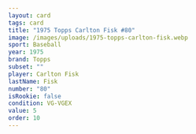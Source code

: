 ```yaml
---
layout: card
tags: card
title: "1975 Topps Carlton Fisk #80"
image: /images/uploads/1975-topps-carlton-fisk.webp
sport: Baseball
year: 1975
brand: Topps
subset: ""
player: Carlton Fisk
lastName: Fisk
number: "80"
isRookie: false
condition: VG-VGEX
value: 5
order: 10
---
```

